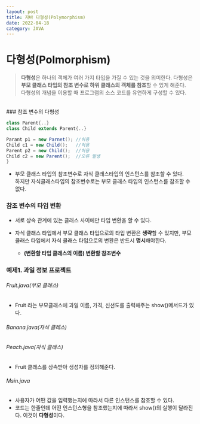 ```yaml
---
layout: post
title: 자바 다형성(Polymorphism)
date: 2022-04-18
category: JAVA
---
```


# 다형성(Polmorphism)

> **다형성**은 하나의 객체가 여러 가지 타입을 가질 수 있는 것을 의미한다.
> 다형성은 **부모 클래스 타입의 참조 변수로 하위 클래스의 객체를 참조**할 수 있게 해준다.
> <br>다형성의 개념을 이용할 때 프로그램의 소스 코드를 유연하게 구성할 수 있다.

<br>
### 참조 변수의 다형성

```java
class Parent{..}
class Child extends Parent{..}

Parant p1 = new Parnet(); //허용
Child c1 = new Child();   //허용
Parent p2 = new Child();  //허용
Child c2 = new Parent();  //오류 발생
}
```

- 부모 클래스 타입의 참조변수로 자식 클래스타입의 인스턴스를 참조할 수 있다.
  <br>하지만 자식클래스타입의 참조변수로는 부모 클래스 타입의 인스턴스를 참조할 수 없다.

### 참조 변수의 타입 변환

- 서로 상속 관계에 있는 클래스 사이에만 타입 변환을 할 수 있다.
- 자식 클래스 타입에서 부모 클래스 타입으로의 타입 변환은 **생략**할 수 있지만, 부모 클래스 타입에서 자식 클래스 타입으로의 변환은 반드시 **명시**해야한다.

  - <span style = "background-color:#f6f8fa">**(변환할 타입 클래스의 이름) 변환할 참조변수**</span>

### 예제1. 과일 정보 프로젝트

###### Fruit.java(부모 클레스)

<script src="https://gist.github.com/handyejin/2b08165a09c211913ab3d94d9b7f491f.js"></script>

- Fruit 라는 부모클래스에 과일 이름, 가격, 신선도를 출력해주는 show()메서드가 있다.

###### Banana.java(자식 클레스)

<script src="https://gist.github.com/handyejin/45c10b70953284c581f6f73d0398934c.js"></script>

###### Peach.java(자식 클레스)

<script src="https://gist.github.com/handyejin/f68cf13fd07492da6b210efd5e886130.js"></script>

- Fruit 클래스를 상속받아 생성자를 정의해준다.

###### Msin.java

<script src="https://gist.github.com/handyejin/1dce217cd261c64c6124d92afcf2eb24.js"></script>

- 사용자가 어떤 값을 입력했는지에 따라서 다른 인스턴스를 참조할 수 있다.
- 코드는 한줄인데 어떤 인스턴스형을 참조했는지에 따라서 show()의 실행이 달라진다. 이것이 **다형성**이다.

